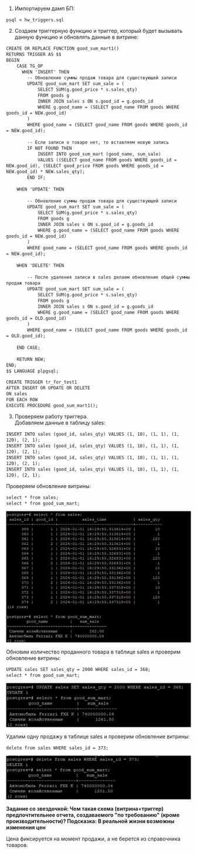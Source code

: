 1. Импортируем дамп БП:
```
psql < hw_triggers.sql
```
2. Создаем триггерную функцию и триггер, который будет вызывать данную функцию и обновлять данные в витрине:
```
CREATE OR REPLACE FUNCTION good_sum_mart1()
RETURNS TRIGGER AS $$
BEGIN
    CASE TG_OP
      WHEN 'INSERT' THEN
        -- Обновление суммы продаж товара для существующей записи
        UPDATE good_sum_mart SET sum_sale = (
            SELECT SUM(g.good_price * s.sales_qty)
            FROM goods g
            INNER JOIN sales s ON s.good_id = g.goods_id
            WHERE g.good_name = (SELECT good_name FROM goods WHERE goods_id = NEW.good_id)
        )
        WHERE good_name = (SELECT good_name FROM goods WHERE goods_id = NEW.good_id);
       
        -- Если записи о товаре нет, то вставляем новую запись
        IF NOT FOUND THEN
            INSERT INTO good_sum_mart (good_name, sum_sale)
            VALUES ((SELECT good_name FROM goods WHERE goods_id = NEW.good_id), (SELECT good_price FROM goods WHERE goods_id = NEW.good_id) * NEW.sales_qty);
        END IF;

    WHEN 'UPDATE' THEN
    
        -- Обновление суммы продаж товара для существующей записи
        UPDATE good_sum_mart SET sum_sale = (
            SELECT SUM(g.good_price * s.sales_qty)
            FROM goods g
            INNER JOIN sales s ON s.good_id = g.goods_id
            WHERE g.good_name = (SELECT good_name FROM goods WHERE goods_id = NEW.good_id)
        )
        WHERE good_name = (SELECT good_name FROM goods WHERE goods_id = NEW.good_id);
       
    WHEN 'DELETE' THEN
                
        -- После удаления записи в sales делаем обновление общей суммы продаж товара
        UPDATE good_sum_mart SET sum_sale = (
            SELECT SUM(g.good_price * s.sales_qty)
            FROM goods g
            INNER JOIN sales s ON s.good_id = g.goods_id
            WHERE g.good_name = (SELECT good_name FROM goods WHERE goods_id = OLD.good_id)
        )
        WHERE good_name = (SELECT good_name FROM goods WHERE goods_id = OLD.good_id);
        
    END CASE;

    RETURN NEW;
END;
$$ LANGUAGE plpgsql;
```

```
CREATE TRIGGER tr_for_test1
AFTER INSERT OR UPDATE OR DELETE    
ON sales
FOR EACH ROW
EXECUTE PROCEDURE good_sum_mart1();
```

3. Проверяем работу триггера.<br>
Добавляем данные в таблицу sales:
```
INSERT INTO sales (good_id, sales_qty) VALUES (1, 10), (1, 1), (1, 120), (2, 1);
INSERT INTO sales (good_id, sales_qty) VALUES (1, 10), (1, 1), (1, 120), (2, 1);
INSERT INTO sales (good_id, sales_qty) VALUES (1, 10), (1, 1), (1, 120), (2, 1);
INSERT INTO sales (good_id, sales_qty) VALUES (1, 10), (1, 1), (1, 120), (2, 1);
```
Проверяем обновление витрины:
```
select * from sales;
select * from good_sum_mart;
```

![](1.jpg)<br>

Обновим количество проданного товара в таблице sales и проверим обновление витрины:
```
UPDATE sales SET sales_qty = 2000 WHERE sales_id = 368;
select * from good_sum_mart;
```
![](2.jpg)<br>

Удалим одну продажу в таблице sales и проверим обновление витрины:
```
delete from sales WHERE sales_id = 373;
```

![](3.jpg)

**Задание со звездочкой: Чем такая схема (витрина+триггер) предпочтительнее отчета, создаваемого "по требованию" (кроме производительности)? Подсказка: В реальной жизни возможны изменения цен**<br>

Цена фиксируется на момент продажи, а не берется из справочника товаров.
